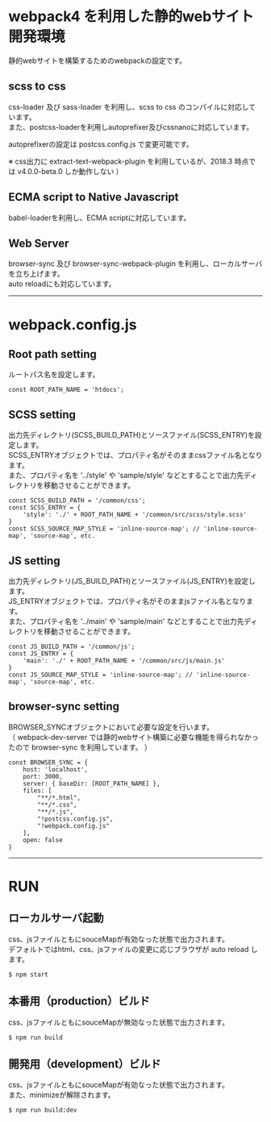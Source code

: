 # webpack4 を利用した静的webサイト開発環境

静的webサイトを構築するためのwebpackの設定です。

## scss to css
css-loader 及び sass-loader を利用し、scss to css のコンパイルに対応しています。  
また、postcss-loaderを利用しautoprefixer及びcssnanoに対応しています。

autoprefixerの設定は postcss.config.js で変更可能です。

※ css出力に extract-text-webpack-plugin を利用しているが、2018.3 時点では v4.0.0-beta.0 しか動作しない ）


## ECMA script to Native Javascript
babel-loaderを利用し、ECMA scriptに対応しています。

## Web Server
browser-sync 及び browser-sync-webpack-plugin を利用し、ローカルサーバを立ち上げます。  
auto reloadにも対応しています。

----

# webpack.config.js

## Root path setting
ルートパス名を設定します。
```
const ROOT_PATH_NAME = 'htdocs';
```

## SCSS setting
出力先ディレクトリ(SCSS_BUILD_PATH)とソースファイル(SCSS_ENTRY)を設定します。  
SCSS_ENTRYオブジェクトでは、プロパティ名がそのままcssファイル名となります。  
また、プロパティ名を '../style' や 'sample/style' などとすることで出力先ディレクトリを移動させることができます。
```
const SCSS_BUILD_PATH = '/common/css';
const SCSS_ENTRY = {
    'style': './' + ROOT_PATH_NAME + '/common/src/scss/style.scss'
}
const SCSS_SOURCE_MAP_STYLE = 'inline-source-map'; // 'inline-source-map', 'source-map', etc.
```

## JS setting
出力先ディレクトリ(JS_BUILD_PATH)とソースファイル(JS_ENTRY)を設定します。  
JS_ENTRYオブジェクトでは、プロパティ名がそのままjsファイル名となります。  
また、プロパティ名を '../main' や 'sample/main' などとすることで出力先ディレクトリを移動させることができます。
```
const JS_BUILD_PATH = '/common/js';
const JS_ENTRY = {
    'main': './' + ROOT_PATH_NAME + '/common/src/js/main.js'
}
const JS_SOURCE_MAP_STYLE = 'inline-source-map'; // 'inline-source-map', 'source-map', etc.
```

## browser-sync setting
BROWSER_SYNCオブジェクトにおいて必要な設定を行います。  
（ webpack-dev-server では静的webサイト構築に必要な機能を得られなかったので browser-sync を利用しています。 ）
```
const BROWSER_SYNC = {
    host: 'localhost',
    port: 3000,
    server: { baseDir: [ROOT_PATH_NAME] },
    files: [
        "**/*.html",
        "**/*.css",
        "**/*.js",
        "!postcss.config.js",
        "!webpack.config.js"
    ],
    open: false
}
```

----

# RUN

## ローカルサーバ起動
css、jsファイルともにsouceMapが有効なった状態で出力されます。  
デフォルトではhtml、css、jsファイルの変更に応じブラウザが auto reload します。
```
$ npm start
```

## 本番用（production）ビルド
css、jsファイルともにsouceMapが無効なった状態で出力されます。
```
$ npm run build
```

## 開発用（development）ビルド
css、jsファイルともにsouceMapが有効なった状態で出力されます。  
また、minimizeが解除されます。
```
$ npm run build:dev
```
